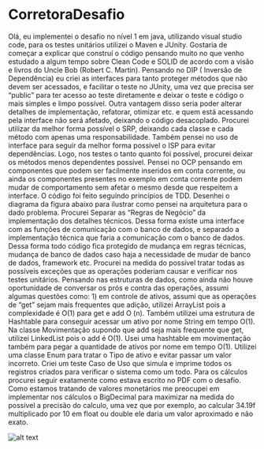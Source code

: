 # CorretoraDesafio
Olá, eu implementei o desafio no nível 1 em java, utilizando visual studio code, para os testes unitários utilizei o Maven e JUnity.
Gostaria de começar a explicar que construí o código pensando muito no que venho estudado a algum tempo sobre Clean Code e SOLID de acordo com a visão e livros do Uncle Bob (Robert C. Martin). Pensando no DIP ( Inversão de Dependência) eu criei as interfaces para tanto proteger métodos que não devem ser acessados, e facilitar o teste no JUnity, uma vez que precisa ser “public” para ter acesso ao teste diretamente e deixar o teste e código o mais simples e limpo possível. Outra vantagem disso seria poder alterar detalhes de implementação, refatorar, otimizar etc. e quem está acessando pela interface não será afetado, deixando o código desacoplado. Procurei utilizar da melhor forma possível o SRP, deixando cada classe e cada método com apenas uma responsabilidade. Também pensei no uso de interface para seguir da melhor forma possível o ISP para evitar dependências. Logo, nos testes o tanto quanto foi possível, procurei deixar os métodos menos dependentes possível. Pensei no OCP pensando em componentes que podem ser facilmente inseridos em conta corrente, ou ainda os componentes presentes no exemplo em conta corrente podem mudar de comportamento sem afetar o mesmo desde que respeitem a interface. O código foi feito seguindo princípios de TDD. Desenhei o diagrama da figura abaixo para ilustrar como pensei na arquitetura para o dado problema. Procurei Separar as “Regras de Negócio” da implementação dos detalhes técnicos. Dessa forma existe uma interface com as funções de comunicação com o banco de dados, e separado a implementação técnica que faria a comunicação com o banco de dados. Dessa forma todo código fica protegido de mudança em regras técnicas, mudança de banco de dados caso haja a necessidade de mudar de banco de dados, framework etc. Procurei na medida do possível tratar todas as possíveis exceções que as operações poderiam causar e verificar nos testes unitários. Pensando nas estruturas de dados, como ainda não houve oportunidade de conversar os prós e contra das operações, assumi algumas questões como: 1) em controle de ativos, assumi que as operações de “get” sejam mais frequentes que adição, utilizei ArrayList pois a complexidade é O(1) para get e add O (n). Também utilizei uma estrutura de Hashtable para conseguir acessar um ativo por nome String em tempo O(1). Na classe Movimentação supondo que add seja mais frequente que get, utilizei LinkedList pois o add é O(1). Usei uma hashtable em movimentação também para pegar a quantidade de ativos por nome em tempo O(1). Utilizei uma classe Enum para tratar o Tipo de ativo e evitar passar um valor incorreto. Criei um teste Caso de Uso que simula e imprime todos os registros criados para verificar o sistema como um todo. Para os cálculos procurei seguir exatamente como estava escrito no PDF com o desafio. Como estamos tratando de valores monetários me preocupei em implementar nos cálculos o BigDecimal para maximizar na medida do possível a precisão do calculo, uma vez que por exemplo, ao calcular 34.19f multiplicado por 10 em float ou double ele daria um valor aproximado e não exato.

![alt text](https://github.com/boscocp/CorretoraDesafio/Imagem/Corretora.png?raw=true)
